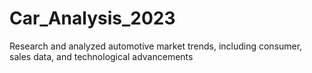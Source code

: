 # Car_Analysis_2023
Research and analyzed automotive market trends, including consumer, sales data, and technological advancements
